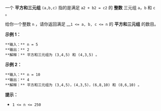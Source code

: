一个 **平方和三元组** `(a,b,c)` 指的是满足 `a2 + b2 = c2` 的 **整数** 三元组 `a`，`b` 和 `c` 。

给你一个整数 `n` ，请你返回满足 __`1 <= a, b, c <= n` 的 **平方和三元组** 的数目。

**示例 1：**

    
    
    **输入：** n = 5
    **输出：** 2
    **解释：** 平方和三元组为 (3,4,5) 和 (4,3,5) 。
    

**示例 2：**

    
    
    **输入：** n = 10
    **输出：** 4
    **解释：** 平方和三元组为 (3,4,5)，(4,3,5)，(6,8,10) 和 (8,6,10) 。
    

**提示：**

  * `1 <= n <= 250`

